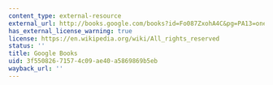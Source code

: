 ```yaml
---
content_type: external-resource
external_url: http://books.google.com/books?id=Fo087ZxohA4C&pg=PA13=onepage
has_external_license_warning: true
license: https://en.wikipedia.org/wiki/All_rights_reserved
status: ''
title: Google Books
uid: 3f550826-7157-4c09-ae40-a5869869b5eb
wayback_url: ''
---
```

